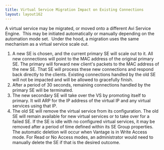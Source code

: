 ```yaml
---
title: Virtual Service Migration Impact on Existing Connections
layout: layout162
---
```

A virtual service may be migrated, or moved onto a different Avi Service Engine.  This may be initiated automatically or manually depending on the automation mode set.  Under the hood, a migration uses the same mechanism as a virtual service scale out.
<ol> 
 <li>A new SE is chosen, and the current primary SE will scale out to it.  All new connections will point to the MAC address of the original primary SE.  The primary will forward new client's packets to the MAC address of the new SE.  That SE will process these new connections and respond back directly to the clients.  Existing connections handled by the old SE will not be impacted and will be allowed to gracefully finish.</li> 
 <li>After a period of 30 seconds, remaining connections handled by the primary SE will be terminated.</li> 
 <li>The new secondary SE will take over the VS by promoting itself to primary.  It will ARP for the IP address of the virtual IP and any virtual services using that IP.</li> 
 <li>The old SE will remove the virtual service from its configuration.  The old SE will remain available for new virtual services or to take over for a failed SE.  If the SE is idle with no configured virtual services, it may be removed after a period of time defined within its SE Group properties. The automatic deletion will occur when Vantage is in Write Access mode.  For Read or No Access modes, an administrator would need to manually delete the SE if that is the desired outcome.</li> 
</ol> 